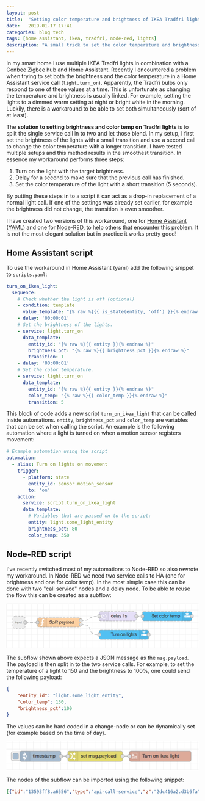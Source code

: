```yaml
---
layout: post
title:  "Setting color temperature and brightness of IKEA Tradfri lights simultaneously with Home Assistant"
date:   2019-01-17 17:41
categories: blog tech
tags: [home assistant, ikea, tradfri, node-red, lights]
description: "A small trick to set the color temperature and brightness of IKEA Tradfri lights simultaneously using Home Assistant and/or Node-RED."
---
```


In my smart home I use multiple IKEA Tradfri lights in combination with a Conbee Zigbee hub and Home Assistant. Recently I encountered a problem when trying to set both the brightness and the color temperature in a Home Assistant service call (`light.turn_on`). Apparently, the Tradfri bulbs only respond to one of these values at a time. This is unfortunate as changing the temperature and brightness is usually linked. For example, setting the lights to a dimmed warm setting at night or bright white in the morning. Luckily, there is a workaround to be able to set both simultaneously (sort of at least).

The **solution to setting brightness and color temp on Tradfri lights** is to split the single service call in to two and let those blend. In my setup, I first set the brightness of the lights with a small transition and use a second call to change the color temperature with a longer transition. I have tested multiple setups and this method results in the smoothest transition. In essence my workaround performs three steps:

1. Turn on the light with the target brightness.
2. Delay for a second to make sure that the previous call has finished.
3. Set the color temperature of the light with a short transition (5 seconds).

By putting these steps in to a script it can act as a drop-in replacement of a normal light call. If one of the settings was already set earlier, for example the brightness did not change, the transition is even smoother.

I have created two versions of this workaround, one for [Home Assistant (YAML)](#ha) and one for [Node-RED](#nodered), to help others that encounter this problem. It is not the most elegant solution but in practice it works pretty good!

<a name="ha"></a>
## Home Assistant script

To use the workaround in Home Assistant (yaml) add the following snippet to `scripts.yaml`:

```yaml
turn_on_ikea_light:
  sequence:
    # Check whether the light is off (optional)
    - condition: template
      value_template: "{% raw %}{{ is_state(entity, 'off') }}{% endraw %}"
    - delay: '00:00:01'
    # Set the brightness of the lights.
    - service: light.turn_on
      data_template:
        entity_id: "{% raw %}{{ entity }}{% endraw %}"
        brightness_pct: "{% raw %}{{ brightness_pct }}{% endraw %}"
        transition: 1
    - delay: '00:00:01'
    # Set the color temperature.
    - service: light.turn_on
      data_template:
        entity_id: "{% raw %}{{ entity }}{% endraw %}"
        color_temp: "{% raw %}{{ color_temp }}{% endraw %}"
        transition: 5
```

This block of code adds a new script `turn_on_ikea_light` that can be called inside automations. `entity`, `brightness_pct` and `color_temp` are variables that can be set when calling the script. An example is the following automation where a light is turned on when a motion sensor registers movement:

```yaml
# Example automation using the script
automation:
  - alias: Turn on lights on movement
    trigger:
      - platform: state
        entity_id: sensor.motion_sensor
        to: 'on'
    action:
      service: script.turn_on_ikea_light
      data_template:
        # Variables that are passed on to the script:
        entity: light.some_light_entity
        brightness_pct: 80
        color_temp: 350
```

<a name="nodered"></a>
## Node-RED script

I've recently switched most of my automations to Node-RED so also rewrote my workaround. In Node-RED we need two service calls to HA (one for brightness and one for color temp). In the most simple case this can be done with two "call service" nodes and a delay node. To be able to reuse the flow this can be created as a subflow:

![Subflow to set brightness and color temperature on Ikea lights](/assets/images/ha/ikea-tradfri-subflow.png)

The subflow shown above expects a JSON message as the `msg.payload`. The payload is then split in to the two service calls. For example, to set the temperature of a light to 150 and the brightness to 100%, one could send the following payload:

```json
{
    "entity_id": "light.some_light_entity",
    "color_temp": 150,
    "brightness_pct":100
}
```

The values can be hard coded in a change-node or can be dynamically set (for example based on the time of day).

![Complete flow in Node-RED. Replace the inject node with something useful, e.g. a motion event.](/assets/images/ha/ikea-tradfri-flow.png)

The nodes of the subflow can be imported using the following snippet:

```json
[{"id":"13593ff8.a6556","type":"api-call-service","z":"2dc416a2.d3b6fa","name":"Turn on lights","server":"161bb087.35566f","service_domain":"light","service":"turn_on","data":"{\"entity_id\":\"light.some_entity\",\"transition\":1}","render_data":false,"mergecontext":"","output_location":"payload","output_location_type":"msg","x":700,"y":480,"wires":[[]]},{"id":"7167f74f.dd6528","type":"api-call-service","z":"2dc416a2.d3b6fa","name":"Set color temp","server":"161bb087.35566f","service_domain":"light","service":"turn_on","data":"{\"transition\":5}","render_data":false,"mergecontext":"","output_location":"payload","output_location_type":"msg","x":840,"y":420,"wires":[[]]},{"id":"96a91d65.7a1a4","type":"delay","z":"2dc416a2.d3b6fa","name":"","pauseType":"delay","timeout":"1","timeoutUnits":"seconds","rate":"1","nbRateUnits":"1","rateUnits":"second","randomFirst":"1","randomLast":"5","randomUnits":"seconds","drop":false,"x":680,"y":420,"wires":[["7167f74f.dd6528"]]},{"id":"b76ccf31.5d0c","type":"function","z":"2dc416a2.d3b6fa","name":"Split payload","func":"br = {\n    payload: {\n        data: {\n            entity_id: msg.payload.entity_id,\n            brightness_pct: msg.payload.brightness_pct\n        }\n    }\n}\n\nwarmth = {\n    payload: {\n        data: {\n            entity_id: msg.payload.entity_id,\n            color_temp: msg.payload.color_temp\n        }\n    }\n}\n\nreturn [warmth, br]\n","outputs":2,"noerr":0,"x":490,"y":440,"wires":[["96a91d65.7a1a4"],["13593ff8.a6556"]]},{"id":"161bb087.35566f","type":"server","z":"","name":"Home Assistant"}]
```
